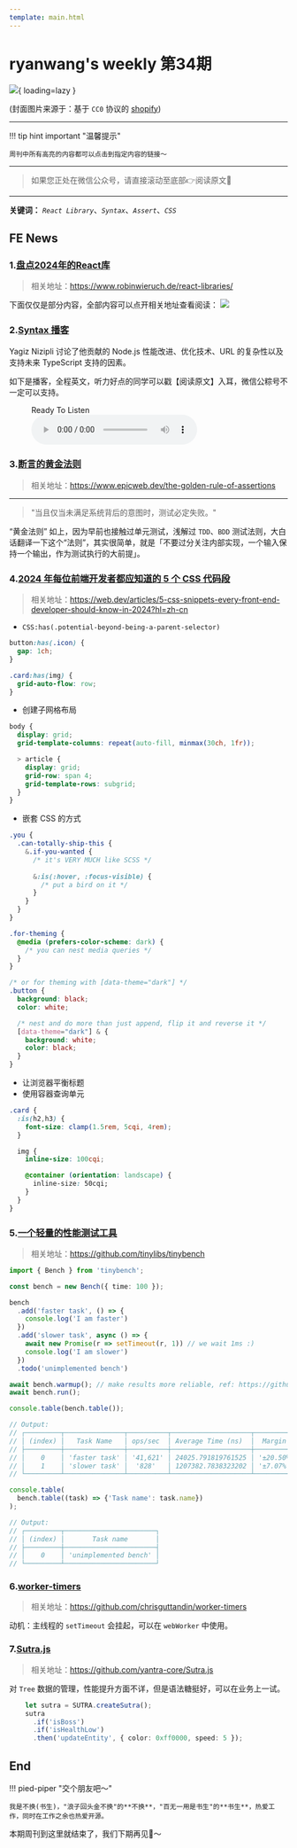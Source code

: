 ```yaml
---
template: main.html
---
```


# ryanwang's weekly 第34期

![](https://bigdreamerblog.oss-cn-beijing.aliyuncs.com/nextBlog/Ms0g50.png?x-oss-process=image/auto-orient,1/interlace,1/quality,q_90/format,webp){ loading=lazy }


(封面图片来源于：基于 `CC0` 协议的 [shopify](https://www.shopify.com/stock-photos/photos/calm-water-in-european-city?c=background))

------

!!! tip hint important "温馨提示"

    周刊中所有高亮的内容都可以点击到指定内容的链接～

---
> 如果您正处在微信公众号，请直接滚动至底部👉阅读原文🫶

---

**关键词：** *`React Library`*、*`Syntax`*、*`Assert`*、*`CSS`*

## FE News

### 1.[盘点2024年的React库](https://www.robinwieruch.de/react-libraries/)
> 相关地址：https://www.robinwieruch.de/react-libraries/

下面仅仅是部分内容，全部内容可以点开相关地址查看阅读：
![](https://bigdreamerblog.oss-cn-beijing.aliyuncs.com/nextBlog/pCHvcO.png)

### 2.[Syntax 播客](https://syntax.fm/show/716/js-perf-wins-and-new-node-js-features-with-yagiz-nizipli#t=27:36)

Yagiz Nizipli 讨论了他贡献的 Node.js 性能改进、优化技术、URL 的复杂性以及支持未来 TypeScript 支持的因素。

如下是播客，全程英文，听力好点的同学可以戳【阅读原文】入耳，微信公粽号不一定可以支持。

<figure>
  <figcaption>Ready To Listen</figcaption>
  <audio controls src="https://bigdreamerblog.oss-cn-beijing.aliyuncs.com/nextBlog/Syntax_-_716.mp3"></audio>
</figure>

### 3.[断言的黄金法则](https://www.epicweb.dev/the-golden-rule-of-assertions)
> 相关地址：https://www.epicweb.dev/the-golden-rule-of-assertions

-----

> "当且仅当未满足系统背后的意图时，测试必定失败。"

“黄金法则” 如上，因为早前也接触过单元测试，浅解过 `TDD`、`BDD` 测试法则，大白话翻译一下这个“法则”，其实很简单，就是「不要过分关注内部实现，一个输入保持一个输出，作为测试执行的大前提」。

### 4.[2024 年每位前端开发者都应知道的 5 个 CSS 代码段](https://web.dev/articles/5-css-snippets-every-front-end-developer-should-know-in-2024?hl=zh-cn)
> 相关地址：https://web.dev/articles/5-css-snippets-every-front-end-developer-should-know-in-2024?hl=zh-cn

- `CSS:has(.potential-beyond-being-a-parent-selector)`
```css
button:has(.icon) {
  gap: 1ch;
}

.card:has(img) {
  grid-auto-flow: row;
}
```
- 创建子网格布局
```css
body {
  display: grid;
  grid-template-columns: repeat(auto-fill, minmax(30ch, 1fr));

  > article {
    display: grid;
    grid-row: span 4; 
    grid-template-rows: subgrid;
  }
}
```
- 嵌套 CSS 的方式
```css
.you {
  .can-totally-ship-this {
    &.if-you-wanted {
      /* it's VERY MUCH like SCSS */
      
      &:is(:hover, :focus-visible) {
        /* put a bird on it */
      }
    }
  }
}

.for-theming {
  @media (prefers-color-scheme: dark) {
    /* you can nest media queries */
  }
}

/* or for theming with [data-theme="dark"] */
.button {
  background: black;
  color: white;

  /* nest and do more than just append, flip it and reverse it */
  [data-theme="dark"] & {
    background: white;
    color: black;
  }
}
```
- 让浏览器平衡标题
- 使用容器查询单元
```css
.card {
  :is(h2,h3) {
    font-size: clamp(1.5rem, 5cqi, 4rem);
  }

  img {
    inline-size: 100cqi;

    @container (orientation: landscape) {
      inline-size: 50cqi;
    }
  }
}
```

### 5.[一个轻量的性能测试工具](https://github.com/tinylibs/tinybench)
> 相关地址：https://github.com/tinylibs/tinybench

```typescript
import { Bench } from 'tinybench';

const bench = new Bench({ time: 100 });

bench
  .add('faster task', () => {
    console.log('I am faster')
  })
  .add('slower task', async () => {
    await new Promise(r => setTimeout(r, 1)) // we wait 1ms :)
    console.log('I am slower')
  })
  .todo('unimplemented bench')

await bench.warmup(); // make results more reliable, ref: https://github.com/tinylibs/tinybench/pull/50
await bench.run();

console.table(bench.table());

// Output:
// ┌─────────┬───────────────┬──────────┬────────────────────┬───────────┬─────────┐
// │ (index) │   Task Name   │ ops/sec  │ Average Time (ns)  │  Margin   │ Samples │
// ├─────────┼───────────────┼──────────┼────────────────────┼───────────┼─────────┤
// │    0    │ 'faster task' │ '41,621' │ 24025.791819761525 │ '±20.50%' │  4257   │
// │    1    │ 'slower task' │  '828'   │ 1207382.7838323202 │ '±7.07%'  │   83    │
// └─────────┴───────────────┴──────────┴────────────────────┴───────────┴─────────┘

console.table(
  bench.table((task) => {'Task name': task.name})
);

// Output:
// ┌─────────┬───────────────────────┐
// │ (index) │       Task name       │
// ├─────────┼───────────────────────┤
// │    0    │ 'unimplemented bench' │
// └─────────┴───────────────────────┘
```

### 6.[worker-timers](https://github.com/chrisguttandin/worker-timers)
> 相关地址：https://github.com/chrisguttandin/worker-timers

动机：主线程的 `setTimeout` 会挂起，可以在 `webWorker` 中使用。

### 7.[Sutra.js](https://github.com/yantra-core/Sutra.js)
> 相关地址：https://github.com/yantra-core/Sutra.js

对 `Tree` 数据的管理，性能提升方面不详，但是语法糖挺好，可以在业务上一试。


```typescript
    let sutra = SUTRA.createSutra();
    sutra
      .if('isBoss')
      .if('isHealthLow')
      .then('updateEntity', { color: 0xff0000, speed: 5 });

```


## End

!!! pied-piper "交个朋友吧～"

    我是不换(书生)，"浪子回头金不换"的**不换**，"百无一用是书生"的**书生**，热爱工作，同时在工作之余也热爱开源。

本期周刊到这里就结束了，我们下期再见👋～
